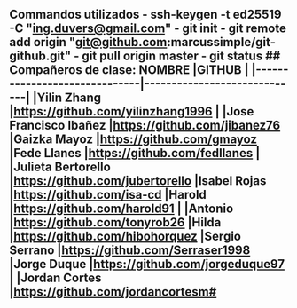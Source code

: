 ## Commandos utilizados - ssh-keygen -t ed25519 -C "ing.duvers@gmail.com" - git init - git remote add origin "git@github.com:marcussimple/git-github.git" - git pull origin master - git status ## Compañeros de clase: NOMBRE |GITHUB | |------------------------------|-----------------------------| |Yilin Zhang |https://github.com/yilinzhang1996 | |Jose Francisco Ibañez |https://github.com/jibanez76 |Gaizka Mayoz |https://github.com/gmayoz |Fede Llanes |https://github.com/fedllanes | |Julieta Bertorello |https://github.com/jubertorello |Isabel Rojas |https://github.com/isa-cd |Harold |https://github.com/harold91 | |Antonio |https://github.com/tonyrob26 |Hilda |https://github.com/hibohorquez |Sergio Serrano |https://github.com/Serraser1998 |Jorge Duque |https://github.com/jorgeduque97 | |Jordan Cortes |https://github.com/jordancortesm#
